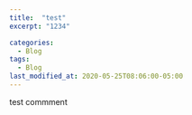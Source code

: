 ```yaml
---
title:  "test"
excerpt: "1234"

categories:
  - Blog
tags:
  - Blog
last_modified_at: 2020-05-25T08:06:00-05:00
---
```


test commment